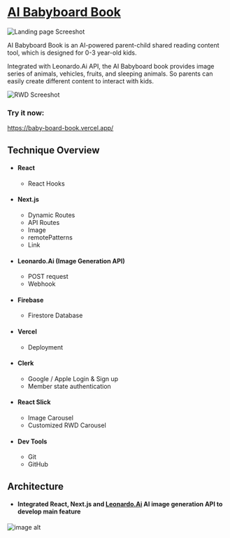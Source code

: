 # [AI Babyboard Book](https://baby-board-book.vercel.app/)

![Landing page Screeshot](https://github.com/kvchgtw/baby-board-book/assets/138418959/bfaae2a7-0bc0-4f98-96a9-5f0e952f3cab)

AI Babyboard Book is an AI-powered parent-child shared reading content tool, which is designed for 0-3 year-old kids. 

Integrated with Leonardo.Ai API, the AI Babyboard book provides image series of animals, vehicles, fruits, and sleeping animals. So parents can easily create different content to interact with kids.

![RWD Screeshot](https://github.com/kvchgtw/baby-board-book/assets/138418959/d22c1ca4-f171-4ed3-86b4-f8528e73266c)

### Try it now: 
https://baby-board-book.vercel.app/
## Technique Overview
- #### React
  - React Hooks
- #### Next.js
  - Dynamic Routes
  - API Routes
  - Image
  - remotePatterns
  - Link
- #### Leonardo.Ai (Image Generation API)
  - POST request
  - Webhook
- #### Firebase
  - Firestore Database
- #### Vercel
  - Deployment
- #### Clerk
  - Google / Apple Login & Sign up
  - Member state authentication
- #### React Slick
  - Image Carousel
  - Customized RWD Carousel
- #### Dev Tools
  - Git
  - GitHub



## Architecture
- #### Integrated React, Next.js and [Leonardo.Ai](https://app.leonardo.ai/) AI image generation API to develop main feature

![image alt](https://github.com/kvchgtw/baby-board-book/assets/138418959/c0fea2ae-1cef-4c22-899e-dc25d366e9d7)


